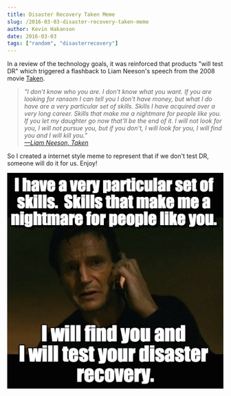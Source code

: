 ```yaml
---
title: Disaster Recovery Taken Meme
slug: /2016-03-03-disaster-recovery-taken-meme
author: Kevin Hakanson
date: 2016-03-03
tags: ["random", "disasterrecovery"]
---
```

In a review of the technology goals, it was reinforced that products "will test DR" which triggered a flashback to Liam Neeson's speech from the 2008 movie [Taken](http://www.imdb.com/title/tt0936501/).

> _"I don't know who you are. I don't know what you want. If you are looking for ransom I can tell you I don't have money, but what I do have are a very particular set of skills. Skills I have acquired over a very long career. Skills that make me a nightmare for people like you. If you let my daughter go now that'll be the end of it. I will not look for you, I will not pursue you, but if you don't, I will look for you, I will find you and I will kill you."  
> [—Liam Neeson, Taken](https://www.youtube.com/watch?v=jZOywn1qArI)_

So I created a internet style meme to represent that if we don't test DR, someone will do it for us. Enjoy!

[![DR Taken Meme](images/DR+Taken+Meme.png)](images/DR+Taken+Meme.png)